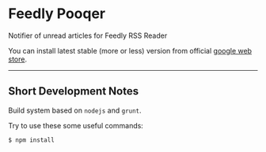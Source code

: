 Feedly Pooqer
=============

Notifier of unread articles for Feedly RSS Reader

You can install latest stable (more or less) version from official [google web store](https://chrome.google.com/webstore/detail/feedly-pooqer/hhgokdhgjnjfdplkcdmchamkhjcfendi).

___

Short Development Notes
-----------------------
Build system based on `nodejs` and `grunt`.

Try to use these some useful commands:

```bash
$ npm install
```
